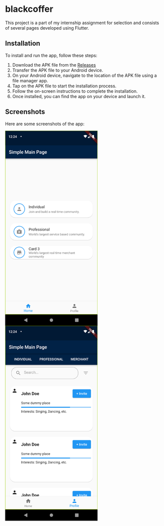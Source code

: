 # blackcoffer


This project is a part of my internship assignment for selection and consists of several pages developed using Flutter.

## Installation

To install and run the app, follow these steps:

1. Download the APK file from the [Releases](yourcloneddirectory\blackcoffer\build\app\outputs\flutter-apk\app-release.apk)
2. Transfer the APK file to your Android device.
3. On your Android device, navigate to the location of the APK file using a file manager app.
4. Tap on the APK file to start the installation process.
5. Follow the on-screen instructions to complete the installation.
6. Once installed, you can find the app on your device and launch it.

## Screenshots

Here are some screenshots of the app:

<div style="display: flex; flex-wrap: wrap;">
  <img src="screenshorts/img1.png" alt="Home page" width="300px" style="margin-right: 20px;">
  <img src="screenshorts/img2.png" alt="explore page" width="300px">
</div>


